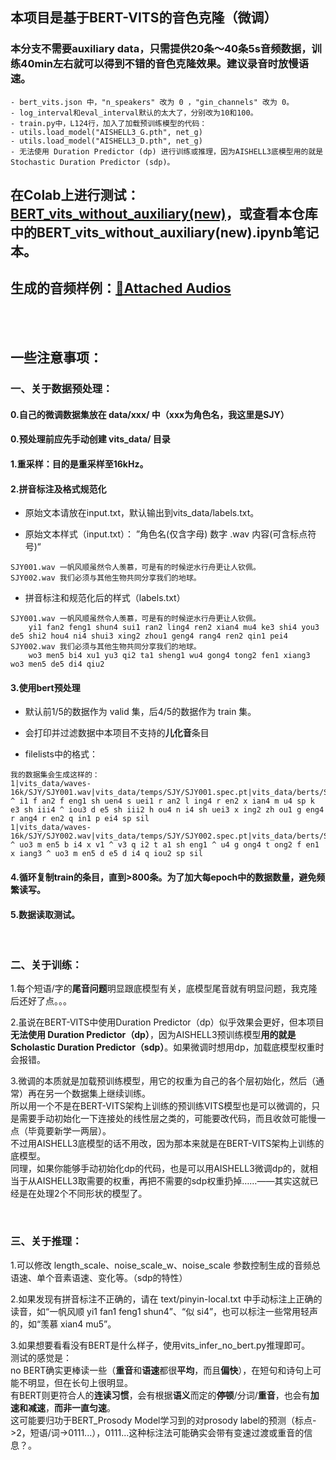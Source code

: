 ## 本项目是基于BERT-VITS的音色克隆（微调）
### 本分支不需要auxiliary data，只需提供20条～40条5s音频数据，训练40min左右就可以得到不错的音色克隆效果。建议录音时放慢语速。

```
- bert_vits.json 中，"n_speakers" 改为 0 ，"gin_channels" 改为 0。
- log_interval和eval_interval默认的太大了，分别改为10和100。
- train.py中，L124行，加入了加载预训练模型的代码：
- utils.load_model("AISHELL3_G.pth", net_g)
- utils.load_model("AISHELL3_D.pth", net_g)
- 无法使用 Duration Predictor (dp) 进行训练或推理，因为AISHELL3底模型用的就是 Stochastic Duration Predictor (sdp)。
```

## 在Colab上进行测试：[BERT_vits_without_auxiliary(new)](https://colab.research.google.com/drive/1RdmDtmroJd6kDLrh5ic4e9mgweye1Xa4?usp=sharing)，或查看本仓库中的BERT_vits_without_auxiliary(new).ipynb笔记本。
## 生成的音频样例：[📎Attached Audios](https://valuable-odometer-38c.notion.site/Attached-Audios-ce736be5be6c46cc951b635d6d81c004?pvs=4)

<br></br>

## 一些注意事项：

### 一、关于数据预处理：

#### 0.自己的微调数据集放在 data/xxx/ 中（xxx为角色名，我这里是SJY）
#### 0.预处理前应先手动创建 vits_data/ 目录

#### 1.重采样：目的是重采样至16kHz。

#### 2.拼音标注及格式规范化

- 原始文本请放在input.txt，默认输出到vits_data/labels.txt。

- 原始文本样式（input.txt）： ”角色名(仅含字母) 数字 .wav  内容(可含标点符号)“
```
SJY001.wav 一帆风顺虽然令人羡慕，可是有的时候逆水行舟更让人钦佩。
SJY002.wav 我们必须与其他生物共同分享我们的地球。
```
- 拼音标注和规范化后的样式（labels.txt）
```
SJY001.wav 一帆风顺虽然令人羡慕，可是有的时候逆水行舟更让人钦佩。
	yi1 fan2 feng1 shun4 sui1 ran2 ling4 ren2 xian4 mu4 ke3 shi4 you3 de5 shi2 hou4 ni4 shui3 xing2 zhou1 geng4 rang4 ren2 qin1 pei4
SJY002.wav 我们必须与其他生物共同分享我们的地球。
	wo3 men5 bi4 xu1 yu3 qi2 ta1 sheng1 wu4 gong4 tong2 fen1 xiang3 wo3 men5 de5 di4 qiu2
```
#### 3.使用bert预处理
- 默认前1/5的数据作为 valid 集，后4/5的数据作为 train 集。

- 会打印并过滤数据中本项目不支持的**儿化音**条目

- filelists中的格式：
```
我的数据集会生成这样的：
1|vits_data/waves-16k/SJY/SJY001.wav|vits_data/temps/SJY/SJY001.spec.pt|vits_data/berts/SJY/SJY001.wav.npy|sil ^ i1 f an2 f eng1 sh uen4 s uei1 r an2 l ing4 r en2 x ian4 m u4 sp k e3 sh iii4 ^ iou3 d e5 sh iii2 h ou4 n i4 sh uei3 x ing2 zh ou1 g eng4 r ang4 r en2 q in1 p ei4 sp sil
1|vits_data/waves-16k/SJY/SJY002.wav|vits_data/temps/SJY/SJY002.spec.pt|vits_data/berts/SJY/SJY002.wav.npy|sil ^ uo3 m en5 b i4 x v1 ^ v3 q i2 t a1 sh eng1 ^ u4 g ong4 t ong2 f en1 x iang3 ^ uo3 m en5 d e5 d i4 q iou2 sp sil
```

#### 4.循环复制train的条目，直到>800条。为了加大每epoch中的数据数量，避免频繁读写。

#### 5.数据读取测试。  

</br>

### 二、关于训练：
1.每个短语/字的**尾音问题**明显跟底模型有关，底模型尾音就有明显问题，我克隆后还好了点。。。  

2.虽说在BERT-VITS中使用Duration Predictor（dp）似乎效果会更好，但本项目**无法使用 Duration Predictor（dp）**，因为AISHELL3预训练模型**用的就是 Scholastic Duration Predictor（sdp）**。如果微调时想用dp，加载底模型权重时会报错。  

3.微调的本质就是加载预训练模型，用它的权重为自己的各个层初始化，然后（通常）再在另一个数据集上继续训练。  
所以用一个不是在BERT-VITS架构上训练的预训练VITS模型也是可以微调的，只是需要手动初始化一下连接处的线性层之类的，可能要改代码，而且收敛可能慢一点（毕竟要新学一两层）。  
不过用AISHELL3底模型的话不用改，因为那本来就是在BERT-VITS架构上训练的底模型。  
同理，如果你能够手动初始化dp的代码，也是可以用AISHELL3微调dp的，就相当于从AISHELL3取需要的权重，再把不需要的sdp权重扔掉……——其实这就已经是在处理2个不同形状的模型了。  

</br>

### 三、关于推理：
1.可以修改 length_scale、noise_scale_w、noise_scale 参数控制生成的音频总语速、单个音素语速、变化等。（sdp的特性）  

2.如果发现有拼音标注不正确的，请在 text/pinyin-local.txt 中手动标注上正确的读音，如“一帆风顺 yi1 fan1 feng1 shun4”、“似 si4”，也可以标注一些常用轻声的，如“羡慕 xian4 mu5”。  

3.如果想要看看没有BERT是什么样子，使用vits_infer_no_bert.py推理即可。  
测试的感觉是：  
no BERT确实更棒读一些（**重音**和**语速**都很**平均**，而且**偏快**），在短句和诗句上可能不明显，但在长句上很明显。  
有BERT则更符合人的**连读习惯**，会有根据**语义**而定的**停顿**/分词/**重音**，也会有**加速和减速**，**而非一直匀速**。  
这可能要归功于BERT_Prosody Model学习到的对prosody label的预测（标点->2，短语/词->0111...），0111...这种标注法可能确实会带有变速过渡或重音的信息？。
